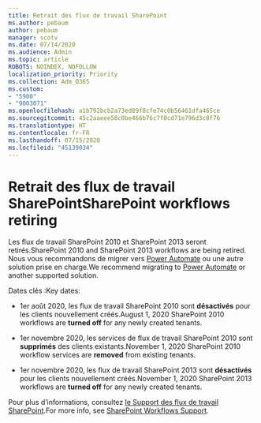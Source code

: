 ```yaml
---
title: Retrait des flux de travail SharePoint
ms.author: pebaum
author: pebaum
manager: scotv
ms.date: 07/14/2020
ms.audience: Admin
ms.topic: article
ROBOTS: NOINDEX, NOFOLLOW
localization_priority: Priority
ms.collection: Adm_O365
ms.custom:
- "5900"
- "9003071"
ms.openlocfilehash: a1b792bcb2a73ed89f8cfe74c0b56461dfa465ce
ms.sourcegitcommit: 45c2aaeee58c0be466b76c7f0cd71e796d3c8f76
ms.translationtype: HT
ms.contentlocale: fr-FR
ms.lasthandoff: 07/15/2020
ms.locfileid: "45139034"
---
```

# <a name="sharepoint-workflows-retiring"></a><span data-ttu-id="5cc53-102">Retrait des flux de travail SharePoint</span><span class="sxs-lookup"><span data-stu-id="5cc53-102">SharePoint workflows retiring</span></span>

<span data-ttu-id="5cc53-103">Les flux de travail SharePoint 2010 et SharePoint 2013 seront retirés.</span><span class="sxs-lookup"><span data-stu-id="5cc53-103">SharePoint 2010 and SharePoint 2013 workflows are being retired.</span></span> <span data-ttu-id="5cc53-104">Nous vous recommandons de migrer vers [Power Automate](https://docs.microsoft.com/power-automate/getting-started) ou une autre solution prise en charge.</span><span class="sxs-lookup"><span data-stu-id="5cc53-104">We recommend migrating to [Power Automate](https://docs.microsoft.com/power-automate/getting-started) or another supported solution.</span></span> 

<span data-ttu-id="5cc53-105">Dates clés :</span><span class="sxs-lookup"><span data-stu-id="5cc53-105">Key dates:</span></span>

- <span data-ttu-id="5cc53-106">1er août 2020, les flux de travail SharePoint 2010 sont **désactivés** pour les clients nouvellement créés.</span><span class="sxs-lookup"><span data-stu-id="5cc53-106">August 1, 2020 SharePoint 2010 workflows are **turned off** for any newly created tenants.</span></span>

- <span data-ttu-id="5cc53-107">1er novembre 2020, les services de flux de travail SharePoint 2010 sont **supprimés** des clients existants.</span><span class="sxs-lookup"><span data-stu-id="5cc53-107">November 1, 2020 SharePoint 2010 workflow services are **removed** from existing tenants.</span></span>

- <span data-ttu-id="5cc53-108">1er novembre 2020, les flux de travail SharePoint 2013 sont **désactivés** pour les clients nouvellement créés.</span><span class="sxs-lookup"><span data-stu-id="5cc53-108">November 1, 2020 SharePoint 2013 workflows are **turned off** for any newly created tenants.</span></span>

<span data-ttu-id="5cc53-109">Pour plus d’informations, consultez [le Support des flux de travail SharePoint](https://aka.ms/sp-workflows-support).</span><span class="sxs-lookup"><span data-stu-id="5cc53-109">For more info, see [SharePoint Workflows Support](https://aka.ms/sp-workflows-support).</span></span>